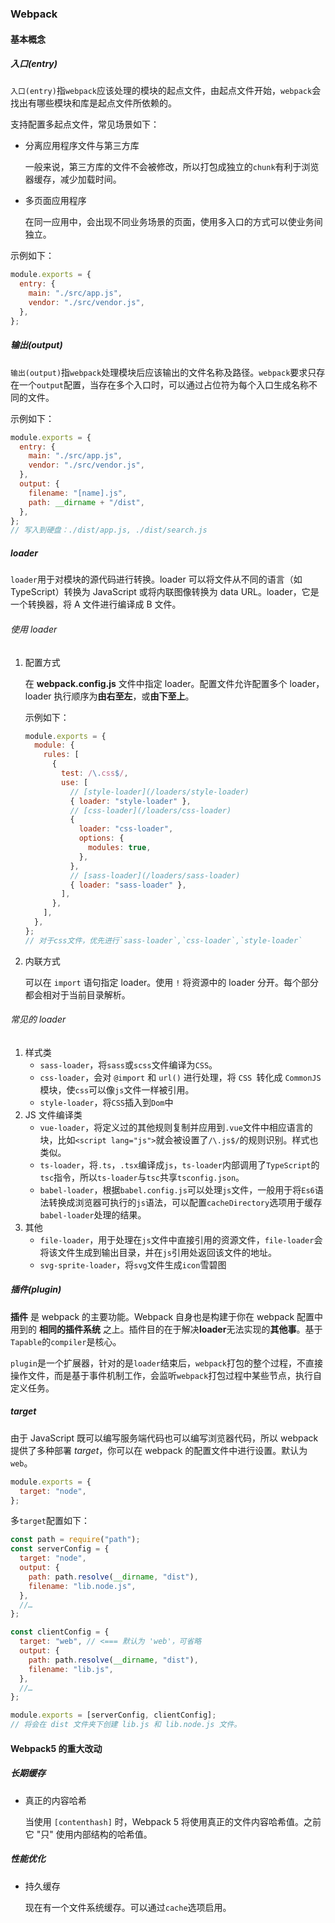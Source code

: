 ### Webpack

#### 基本概念

##### 入口(entry)

`入口(entry)`指`webpack`应该处理的模块的起点文件，由起点文件开始，`webpack`会找出有哪些模块和库是起点文件所依赖的。

支持配置多起点文件，常见场景如下：

- 分离应用程序文件与第三方库

  一般来说，第三方库的文件不会被修改，所以打包成独立的`chunk`有利于浏览器缓存，减少加载时间。

- 多页面应用程序

  在同一应用中，会出现不同业务场景的页面，使用多入口的方式可以使业务间独立。

示例如下：

```javascript
module.exports = {
  entry: {
    main: "./src/app.js",
    vendor: "./src/vendor.js",
  },
};
```

##### 输出(output)

`输出(output)`指`webpack`处理模块后应该输出的文件名称及路径。`webpack`要求只存在一个`output`配置，当存在多个入口时，可以通过占位符为每个入口生成名称不同的文件。

示例如下：

```javascript
module.exports = {
  entry: {
    main: "./src/app.js",
    vendor: "./src/vendor.js",
  },
  output: {
    filename: "[name].js",
    path: __dirname + "/dist",
  },
};
// 写入到硬盘：./dist/app.js, ./dist/search.js
```

##### loader

`loader`用于对模块的源代码进行转换。loader 可以将文件从不同的语言（如 TypeScript）转换为 JavaScript 或将内联图像转换为 data URL。loader，它是一个转换器，将 A 文件进行编译成 B 文件。

###### 使用 loader

1. 配置方式

   在 **webpack.config.js** 文件中指定 loader。配置文件允许配置多个 loader，loader 执行顺序为**由右至左**，或**由下至上**。

   示例如下：

   ```javascript
   module.exports = {
     module: {
       rules: [
         {
           test: /\.css$/,
           use: [
             // [style-loader](/loaders/style-loader)
             { loader: "style-loader" },
             // [css-loader](/loaders/css-loader)
             {
               loader: "css-loader",
               options: {
                 modules: true,
               },
             },
             // [sass-loader](/loaders/sass-loader)
             { loader: "sass-loader" },
           ],
         },
       ],
     },
   };
   // 对于css文件，优先进行`sass-loader`,`css-loader`,`style-loader`
   ```

2. 内联方式

   可以在 `import` 语句指定 loader。使用 `!` 将资源中的 loader 分开。每个部分都会相对于当前目录解析。

###### 常见的 loader

1. 样式类
   - `sass-loader`，将`sass`或`scss`文件编译为`CSS`。
   - `css-loader`，会对 `@import` 和 `url()` 进行处理，将 `CSS `转化成 `CommonJS` 模块，使`css`可以像`js`文件一样被引用。
   - `style-loader`，将`CSS`插入到`Dom`中
2. JS 文件编译类
   - `vue-loader`，将定义过的其他规则复制并应用到`.vue`文件中相应语言的块，比如`<script lang="js">`就会被设置了`/\.js$/`的规则识别。样式也类似。
   - `ts-loader`，将`.ts`，`.tsx`编译成`js`，`ts-loader`内部调用了`TypeScript`的`tsc`指令，所以`ts-loader`与`tsc`共享`tsconfig.json`。
   - `babel-loader`，根据`babel.config.js`可以处理`js`文件，一般用于将`Es6`语法转换成浏览器可执行的`js`语法，可以配置`cacheDirectory`选项用于缓存`babel-loader`处理的结果。
3. 其他
   - `file-loader`，用于处理在`js`文件中直接引用的资源文件，`file-loader`会将该文件生成到输出目录，并在`js`引用处返回该文件的地址。
   - `svg-sprite-loader`，将`svg`文件生成`icon`雪碧图

##### 插件(plugin)

**插件** 是 webpack 的主要功能。Webpack 自身也是构建于你在 webpack 配置中用到的 **相同的插件系统** 之上。插件目的在于解决**loader**无法实现的**其他事**。基于`Tapable`的`compiler`是核心。

`plugin`是一个扩展器，针对的是`loader`结束后，`webpack`打包的整个过程，不直接操作文件，而是基于事件机制工作，会监听`webpack`打包过程中某些节点，执行自定义任务。

##### target

由于 JavaScript 既可以编写服务端代码也可以编写浏览器代码，所以 webpack 提供了多种部署 _target_，你可以在 webpack 的配置文件中进行设置。默认为`web`。

```javascript
module.exports = {
  target: "node",
};
```

多`target`配置如下：

```javascript
const path = require("path");
const serverConfig = {
  target: "node",
  output: {
    path: path.resolve(__dirname, "dist"),
    filename: "lib.node.js",
  },
  //…
};

const clientConfig = {
  target: "web", // <=== 默认为 'web'，可省略
  output: {
    path: path.resolve(__dirname, "dist"),
    filename: "lib.js",
  },
  //…
};

module.exports = [serverConfig, clientConfig];
// 将会在 dist 文件夹下创建 lib.js 和 lib.node.js 文件。
```

#### Webpack5 的重大改动

##### 长期缓存

- 真正的内容哈希

  当使用 `[contenthash]` 时，Webpack 5 将使用真正的文件内容哈希值。之前它 "只" 使用内部结构的哈希值。

##### 性能优化

- 持久缓存

  现在有一个文件系统缓存。可以通过`cache`选项启用。
